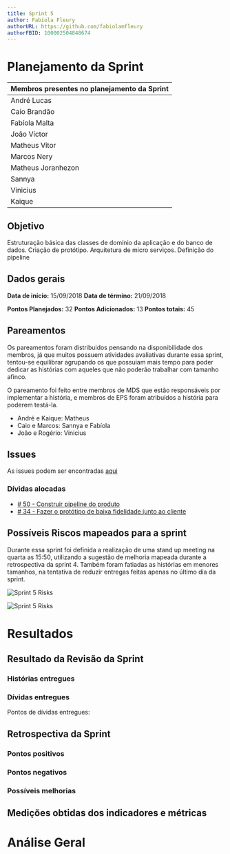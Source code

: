 ```yaml
---
title: Sprint 5
author: Fabíola Fleury
authorURL: https://github.com/fabiolamfleury
authorFBID: 100002504848674
---
```


# Planejamento da Sprint

| Membros presentes no planejamento da Sprint  |
|---------------------|
| André Lucas  |
| Caio Brandão  |
| Fabíola Malta  |
| João Victor  |
| Matheus Vitor   |
| Marcos Nery  |
| Matheus Joranhezon   |
| Sannya   |
| Vinicius   |
| Kaique   |

## Objetivo

Estruturação básica das classes de domínio da aplicação e do banco de dados. Criação de protótipo. Arquitetura de micro serviços. Definição do pipeline



## Dados gerais

**Data de início:** 15/09/2018
**Data de término:** 21/09/2018

**Pontos Planejados:** 32
**Pontos Adicionados:** 13
**Pontos totais:** 45


## Pareamentos

Os pareamentos foram distribuidos pensando na disponibilidade dos membros, já que muitos possuem atividades avaliativas durante essa sprint, tentou-se equilibrar
agrupando os que possuiam mais tempo para poder dedicar as histórias com aqueles que não poderão trabalhar com tamanho afinco.

O pareamento foi feito entre membros de MDS que estão responsáveis por implementar a história, e membros de EPS foram atribuídos a história para poderem testá-la.

- André e Kaique: Matheus
- Caio e Marcos: Sannya e Fabíola
- João e Rogério: Vinicius


## Issues

As issues podem ser encontradas [aqui](https://github.com/fga-eps-mds/2018.2-ComexStat/milestone/7)


### Dívidas alocadas

- [# 50 - Construir pipeline do produto](https://github.com/fga-eps-mds/2018.2-ComexStat/issues/50)
- [# 34 - Fazer o protótipo de baixa fidelidade junto ao cliente](https://github.com/fga-eps-mds/2018.2-ComexStat/issues/34)


## Possíveis Riscos mapeados para a sprint

Durante essa sprint foi definida a realização de uma stand up meeting na quarta as 15:50, utilizando
a sugestão de melhoria mapeada durante a retrospectiva da sprint 4. Também foram fatiadas as histórias em menores tamanhos, na tentativa de reduzir entregas feitas apenas no último dia da sprint.

![Sprint 5 Risks](https://fga-eps-mds.github.io/2018.2-ComexStat/img/sprints/riscos_sprin5.jpg)

![Sprint 5 Risks](https://fga-eps-mds.github.io/2018.2-ComexStat/img/sprints/burndown_riscos_sprint5.jpg)

# Resultados




## Resultado da Revisão da Sprint

### Histórias entregues


### Dívidas entregues

Pontos de dívidas entregues:


## Retrospectiva da Sprint


### Pontos positivos


### Pontos negativos


### Possíveis melhorias


## Medições obtidas dos indicadores e métricas





# Análise Geral
